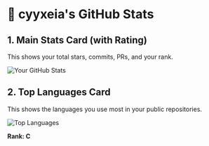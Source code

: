 # 🌙 cyyxeia's GitHub Stats

## 1. Main Stats Card (with Rating)
This shows your total stars, commits, PRs, and your rank.

![Your GitHub Stats](https://github-readme-stats.vercel.app/api?username=cyyxeia&show_icons=true&theme=tokyonight)

## 2. Top Languages Card
This shows the languages you use most in your public repositories.

![Top Languages](https://github-readme-stats.vercel.app/api/top-langs/?username=cyyxeia&layout=compact&theme=tokyonight)

**Rank: C**
